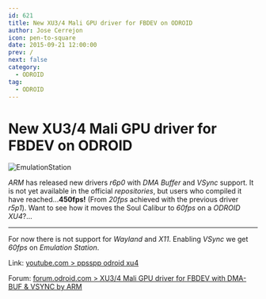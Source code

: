 ```yaml
---
id: 621
title: New XU3/4 Mali GPU driver for FBDEV on ODROID
author: Jose Cerrejon
icon: pen-to-square
date: 2015-09-21 12:00:00
prev: /
next: false
category:
  - ODROID
tag:
  - ODROID
---
```


# New XU3/4 Mali GPU driver for FBDEV on ODROID

![EmulationStation](/images/emulationstation.png)

*ARM* has released new drivers *r6p0* with *DMA Buffer* and *VSync* support. It is not yet available in the official *repositories*, but users who compiled it have reached...**450fps!** (From *20fps* achieved with the previous driver *r5p1*). Want to see how it moves the Soul Calibur to *60fps* on a *ODROID XU4*?...

- - -
For now there is not support for *Wayland* and *X11*. Enabling *VSync* we get *60fps* on *Emulation Station*.

Link: [youtube.com > ppsspp odroid xu4](https://www.youtube.com/watch?v=iVkMdObkTKg)

Forum: [forum.odroid.com > XU3/4 Mali GPU driver for FBDEV with DMA-BUF & VSYNC by ARM](http://forum.odroid.com/viewtopic.php?f=29&t=16272)